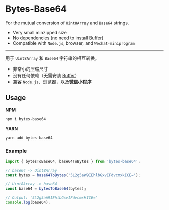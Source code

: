 # Bytes-Base64

For the mutual conversion of `Uint8Array` and `Base64` strings.

- Very small minzipped size
- No dependencies (no need to install [Buffer](https://www.npmjs.com/package/buffer)) 
- Compatible with `Node.js`, browser, and `Wechat-miniprogram`

----

用于 `Uint8Array` 和 `Base64` 字符串的相互转换。

- 非常小的压缩尺寸
- 没有任何依赖（无需安装 [Buffer](https://www.npmjs.com/package/buffer)）
- 兼容 `Node.js`、浏览器，以及**微信小程序**

## Usage

**NPM**

```bash
npm i bytes-base64
```

**YARN**

```bash
yarn add bytes-base64
```

### Example

```javascript
import { bytesToBase64, base64ToBytes } from 'bytes-base64';

// base64 -> Uint8Array
const bytes = base64ToBytes('5L2g5aW9IEhlbGxvIFdvcmxkICE=');

// Uint8Array -> base64
const base64 = bytesToBase64(bytes);

// Output: '5L2g5aW9IEhlbGxvIFdvcmxkICE='
console.log(base64);
```

